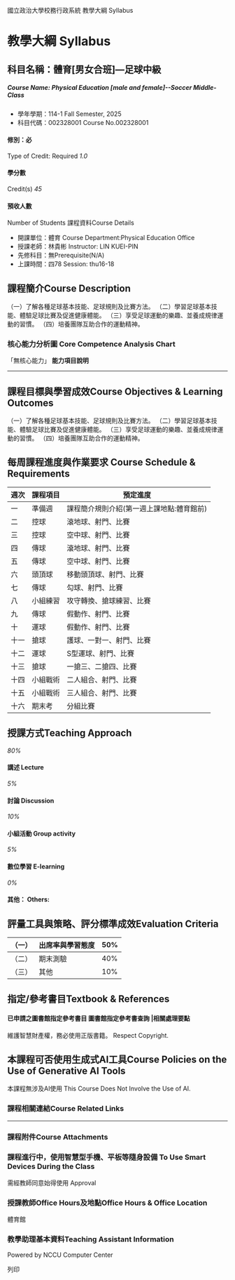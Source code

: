 國立政治大學校務行政系統 教學大綱 Syllabus
# 教學大綱 Syllabus
##  科目名稱：體育[男女合班]—足球中級 
#####  Course Name: Physical Education [male and female]--Soccer Middle-Class
  * 學年學期：114-1 Fall Semester, 2025 
  * 科目代碼：002328001 Course No.002328001


#### 修別：必
Type of Credit: Required 
_1.0_
#### 學分數
Credit(s)
_45_
#### 預收人數
Number of Students
課程資料Course Details
  * 開課單位：體育 Course Department:Physical Education Office 
  * 授課老師：林貴彬 Instructor: LIN KUEI-PIN 
  * 先修科目：無Prerequisite(N/A)
  * 上課時間：四78 Session: thu16-18


##  課程簡介Course Description
（一）了解各種足球基本技能、足球規則及比賽方法。
（二）學習足球基本技能、體驗足球比賽及促進健康體能。
（三）享受足球運動的樂趣、並養成規律運動的習慣。
（四）培養團隊互助合作的運動精神。
###  核心能力分析圖 Core Competence Analysis Chart
「無核心能力」 
**能力項目說明**
* * *
##  課程目標與學習成效Course Objectives & Learning Outcomes 
（一）了解各種足球基本技能、足球規則及比賽方法。
（二）學習足球基本技能、體驗足球比賽及促進健康體能。
（三）享受足球運動的樂趣、並養成規律運動的習慣。
（四）培養團隊互助合作的運動精神。
##  每周課程進度與作業要求 Course Schedule & Requirements
週次 |  課程項目 |  預定進度  
---|---|---  
一 |  準備週 |  課程簡介規則介紹(第一週上課地點:體育館前)  
二 |  控球 |  滾地球、射門、比賽  
三 |  控球 |  空中球、射門、比賽  
四 |  傳球 |  滾地球、射門、比賽  
五 |  傳球 |  空中球、射門、比賽  
六 |  頭頂球 |  移動頭頂球、射門、比賽  
七 |  傳球 |  勾球、射門、比賽  
八 |  小組練習 |  攻守轉換、搶球練習、比賽  
九 |  傳球 |  假動作、射門、比賽  
十 |  運球 |  假動作、射門、比賽  
十一 |  搶球 |  護球、一對一、射門、比賽  
十二 |  運球 |  S型運球、射門、比賽  
十三 |  搶球 |  一搶三、二搶四、比賽  
十四 |  小組戰術 |  二人組合、射門、比賽  
十五 |  小組戰術 |  三人組合、射門、比賽  
十六 |  期末考 |  分組比賽  
##  授課方式Teaching Approach
_80%_
####  講述 Lecture
_5%_
####  討論 Discussion
_10%_
####  小組活動 Group activity
_5%_
####  數位學習 E-learning
_0%_
####  其他： Others:
##  評量工具與策略、評分標準成效Evaluation Criteria
（一） |  出席率與學習態度 |  50%  
---|---|---  
（二） |  期末測驗 |  40%  
（三） |  其他 |  10%  
##  指定/參考書目Textbook & References
####  已申請之圖書館指定參考書目  圖書館指定參考書查詢 |相關處理要點
維護智慧財產權，務必使用正版書籍。 Respect Copyright.
##  本課程可否使用生成式AI工具Course Policies on the Use of Generative AI Tools
本課程無涉及AI使用 This Course Does Not Involve the Use of AI.
###  課程相關連結Course Related Links
* * *
###  課程附件Course Attachments
###  課程進行中，使用智慧型手機、平板等隨身設備 To Use Smart Devices During the Class
需經教師同意始得使用  Approval
###  授課教師Office Hours及地點Office Hours & Office Location
體育館
###  教學助理基本資料Teaching Assistant Information
Powered by NCCU Computer Center
  
列印
